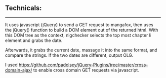 ## Technicals:
***

It uses javascript (jQuery) to send a GET request to mangafox, then uses the jQuery() function to build a DOM element out of the returned html. With this DOM tree as the context, nlgchecker selects the top most chapter li element and grabs the date.

Afterwards, it grabs the current date, massage it into the same format, and compare the strings. If the two dates are different, output OLG.

I used https://github.com/padolsey/jQuery-Plugins/tree/master/cross-domain-ajax/ to enable cross domain GET requests via javascript.

